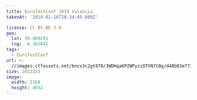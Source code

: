 ```yaml
---
title: EuroTestConf 2019 Valencia
takenAt: '2019-02-16T10:34:45.000Z'

license: CC BY-ND 3.0
geo:
  lat: 39.469291
  lng: -0.362842
tags:
  - EuroTestConf
url: >-
  //images.ctfassets.net/bncv3c2gt878/3WDHqaKPZWPyziOTVN7t8g/d48b83e7718a9f5a741b58e564d7f442/eurotestconf-2019-valencia_33320049758_o
size: 2652323
image:
  width: 2268
  height: 4032
---
```

